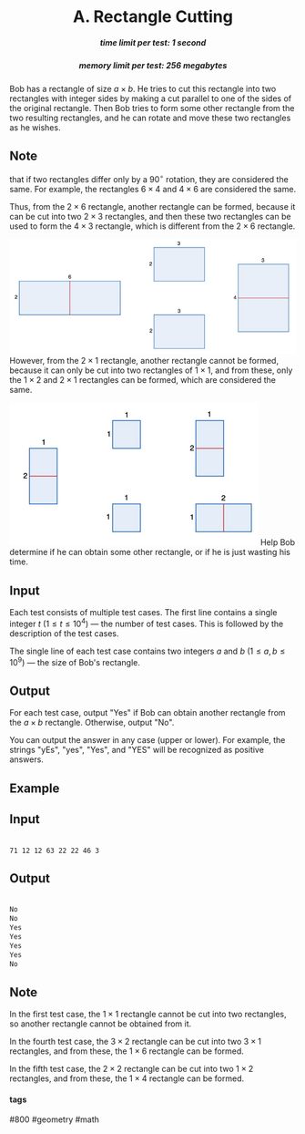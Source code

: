 <h1 style='text-align: center;'> A. Rectangle Cutting</h1>

<h5 style='text-align: center;'>time limit per test: 1 second</h5>
<h5 style='text-align: center;'>memory limit per test: 256 megabytes</h5>

Bob has a rectangle of size $a \times b$. He tries to cut this rectangle into two rectangles with integer sides by making a cut parallel to one of the sides of the original rectangle. Then Bob tries to form some other rectangle from the two resulting rectangles, and he can rotate and move these two rectangles as he wishes.

## Note

 that if two rectangles differ only by a $90^{\circ}$ rotation, they are considered the same. For example, the rectangles $6 \times 4$ and $4 \times 6$ are considered the same.

Thus, from the $2 \times 6$ rectangle, another rectangle can be formed, because it can be cut into two $2 \times 3$ rectangles, and then these two rectangles can be used to form the $4 \times 3$ rectangle, which is different from the $2 \times 6$ rectangle.

 ![](images/670958570876245598e151e6877e3b0231a7c60e.png) However, from the $2 \times 1$ rectangle, another rectangle cannot be formed, because it can only be cut into two rectangles of $1 \times 1$, and from these, only the $1 \times 2$ and $2 \times 1$ rectangles can be formed, which are considered the same.

 ![](images/1463aaa4fa7eb1e7432c1d8b5813e7ae91147066.png) Help Bob determine if he can obtain some other rectangle, or if he is just wasting his time.

## Input

Each test consists of multiple test cases. The first line contains a single integer $t$ ($1 \leq t \leq 10^4$) — the number of test cases. This is followed by the description of the test cases.

The single line of each test case contains two integers $a$ and $b$ ($1 \le a, b \le 10^9$) — the size of Bob's rectangle.

## Output

For each test case, output "Yes" if Bob can obtain another rectangle from the $a \times b$ rectangle. Otherwise, output "No".

You can output the answer in any case (upper or lower). For example, the strings "yEs", "yes", "Yes", and "YES" will be recognized as positive answers.

## Example

## Input


```

71 12 12 63 22 22 46 3
```
## Output


```

No
No
Yes
Yes
Yes
Yes
No

```
## Note

In the first test case, the $1 \times 1$ rectangle cannot be cut into two rectangles, so another rectangle cannot be obtained from it.

In the fourth test case, the $3 \times 2$ rectangle can be cut into two $3 \times 1$ rectangles, and from these, the $1 \times 6$ rectangle can be formed.

In the fifth test case, the $2 \times 2$ rectangle can be cut into two $1 \times 2$ rectangles, and from these, the $1 \times 4$ rectangle can be formed.



#### tags 

#800 #geometry #math 